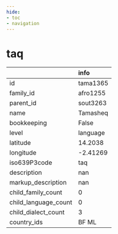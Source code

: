 ```yaml
---
hide:
- toc
- navigation
---
```

# taq
|                      | info     |
|:---------------------|:---------|
| id                   | tama1365 |
| family_id            | afro1255 |
| parent_id            | sout3263 |
| name                 | Tamasheq |
| bookkeeping          | False    |
| level                | language |
| latitude             | 14.2038  |
| longitude            | -2.41269 |
| iso639P3code         | taq      |
| description          | nan      |
| markup_description   | nan      |
| child_family_count   | 0        |
| child_language_count | 0        |
| child_dialect_count  | 3        |
| country_ids          | BF ML    |